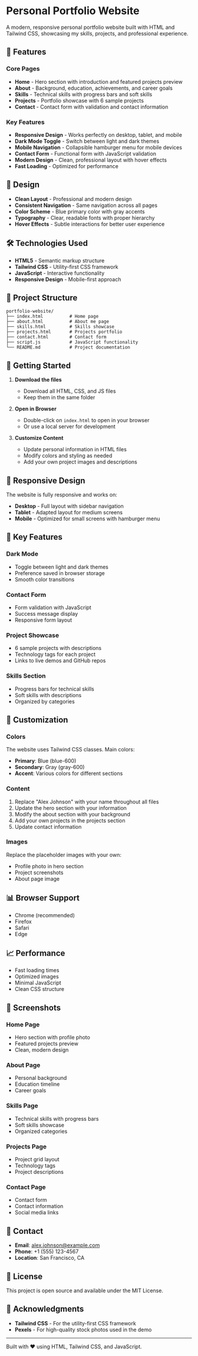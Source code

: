 # Personal Portfolio Website

A modern, responsive personal portfolio website built with HTML and Tailwind CSS, showcasing my skills, projects, and professional experience.

## 🌟 Features

### Core Pages
- **Home** - Hero section with introduction and featured projects preview
- **About** - Background, education, achievements, and career goals
- **Skills** - Technical skills with progress bars and soft skills
- **Projects** - Portfolio showcase with 6 sample projects
- **Contact** - Contact form with validation and contact information

### Key Features
- **Responsive Design** - Works perfectly on desktop, tablet, and mobile
- **Dark Mode Toggle** - Switch between light and dark themes
- **Mobile Navigation** - Collapsible hamburger menu for mobile devices
- **Contact Form** - Functional form with JavaScript validation
- **Modern Design** - Clean, professional layout with hover effects
- **Fast Loading** - Optimized for performance

## 🎨 Design

- **Clean Layout** - Professional and modern design
- **Consistent Navigation** - Same navigation across all pages
- **Color Scheme** - Blue primary color with gray accents
- **Typography** - Clear, readable fonts with proper hierarchy
- **Hover Effects** - Subtle interactions for better user experience

## 🛠️ Technologies Used

- **HTML5** - Semantic markup structure
- **Tailwind CSS** - Utility-first CSS framework
- **JavaScript** - Interactive functionality
- **Responsive Design** - Mobile-first approach

## 📁 Project Structure

```
portfolio-website/
├── index.html          # Home page
├── about.html          # About me page
├── skills.html         # Skills showcase
├── projects.html       # Projects portfolio
├── contact.html        # Contact form
├── script.js           # JavaScript functionality
└── README.md           # Project documentation
```

## 🚀 Getting Started

1. **Download the files**
   - Download all HTML, CSS, and JS files
   - Keep them in the same folder

2. **Open in Browser**
   - Double-click on `index.html` to open in your browser
   - Or use a local server for development

3. **Customize Content**
   - Update personal information in HTML files
   - Modify colors and styling as needed
   - Add your own project images and descriptions

## 📱 Responsive Design

The website is fully responsive and works on:
- **Desktop** - Full layout with sidebar navigation
- **Tablet** - Adapted layout for medium screens
- **Mobile** - Optimized for small screens with hamburger menu

## 🎯 Key Features

### Dark Mode
- Toggle between light and dark themes
- Preference saved in browser storage
- Smooth color transitions

### Contact Form
- Form validation with JavaScript
- Success message display
- Responsive form layout

### Project Showcase
- 6 sample projects with descriptions
- Technology tags for each project
- Links to live demos and GitHub repos

### Skills Section
- Progress bars for technical skills
- Soft skills with descriptions
- Organized by categories

## 🔧 Customization

### Colors
The website uses Tailwind CSS classes. Main colors:
- **Primary**: Blue (blue-600)
- **Secondary**: Gray (gray-600)
- **Accent**: Various colors for different sections

### Content
1. Replace "Alex Johnson" with your name throughout all files
2. Update the hero section with your information
3. Modify the about section with your background
4. Add your own projects in the projects section
5. Update contact information

### Images
Replace the placeholder images with your own:
- Profile photo in hero section
- Project screenshots
- About page image

## 📊 Browser Support

- Chrome (recommended)
- Firefox
- Safari
- Edge

## 📈 Performance

- Fast loading times
- Optimized images
- Minimal JavaScript
- Clean CSS structure

## 🎨 Screenshots

### Home Page
- Hero section with profile photo
- Featured projects preview
- Clean, modern design

### About Page
- Personal background
- Education timeline
- Career goals

### Skills Page
- Technical skills with progress bars
- Soft skills showcase
- Organized categories

### Projects Page
- Project grid layout
- Technology tags
- Project descriptions

### Contact Page
- Contact form
- Contact information
- Social media links

## 📧 Contact

- **Email**: alex.johnson@example.com
- **Phone**: +1 (555) 123-4567
- **Location**: San Francisco, CA

## 📄 License

This project is open source and available under the MIT License.

## 🙏 Acknowledgments

- **Tailwind CSS** - For the utility-first CSS framework
- **Pexels** - For high-quality stock photos used in the demo

---

Built with ❤️ using HTML, Tailwind CSS, and JavaScript.
